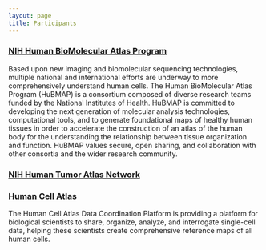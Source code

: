 ```yaml
---
layout: page
title: Participants
---
```

### [NIH Human BioMolecular Atlas Program](https://hubmapconsortium.org)
Based upon new imaging and biomolecular sequencing technologies, multiple national and international efforts are underway to more comprehensively understand human cells. The Human BioMolecular Atlas Program (HuBMAP) is a consortium composed of diverse research teams funded by the National Institutes of Health. HuBMAP is committed to developing the next generation of molecular analysis technologies, computational tools, and to generate foundational maps of healthy human tissues in order to accelerate the construction of an atlas of the human body for the understanding the relationship between tissue organization and function. HuBMAP values secure, open sharing, and collaboration with other consortia and the wider research community.
### [NIH Human Tumor Atlas Network](https://humantumoratlas.org)
### [Human Cell Atlas](https://data.humancellatlas.org/)
The Human Cell Atlas Data Coordination Platform is providing a platform for biological scientists to share, organize, analyze, and interrogate single-cell data, helping these scientists create comprehensive reference maps of all human cells.
